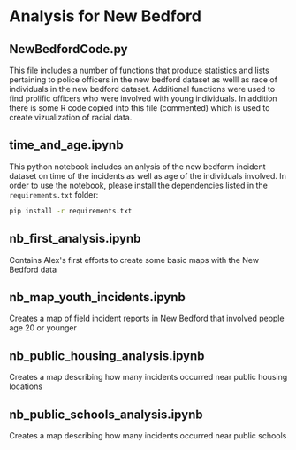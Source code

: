 # Analysis for New Bedford
## NewBedfordCode.py
This file includes a number of functions that produce statistics and lists pertaining to police officers in the new bedford dataset as welll as race of individuals in the new bedford dataset. Additional functions were used to find prolific officers who were involved with young individuals. In addition there is some R code copied into this file (commented) which is used to create vizualization of racial data.
## time_and_age.ipynb
This python notebook includes an anlysis of the new bedform incident dataset on time of the incidents as well as age of the individuals involved.
In order to use the notebook, please install the dependencies listed in the `requirements.txt` folder:
```bash
pip install -r requirements.txt
```
## nb_first_analysis.ipynb
Contains Alex's first efforts to create some basic maps with the New Bedford data

## nb_map_youth_incidents.ipynb
Creates a map of field incident reports in New Bedford that involved people age 20 or younger

## nb_public_housing_analysis.ipynb
Creates a map describing how many incidents occurred near public housing locations

## nb_public_schools_analysis.ipynb
Creates a map describing how many incidents occurred near public schools
